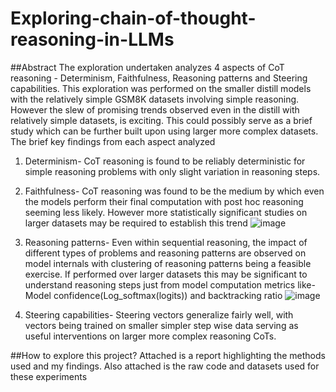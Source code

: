 # Exploring-chain-of-thought-reasoning-in-LLMs

##Abstract
The exploration undertaken analyzes 4 aspects of CoT reasoning - Determinism, Faithfulness, Reasoning patterns and Steering capabilities. This exploration was performed on the smaller distill models with the relatively simple GSM8K datasets involving simple reasoning. However the slew of promising trends observed even in the distill with relatively simple datasets, is exciting. This could possibly serve as a brief study which can be further built upon using larger more complex datasets. The brief key findings from each aspect analyzed 
1. Determinism- CoT reasoning is found to be reliably deterministic for simple reasoning problems with only slight variation in reasoning steps.
2. Faithfulness- CoT reasoning was found to be the medium by which even the models perform their final computation with post hoc reasoning seeming less likely. However more statistically significant studies on larger datasets may be required to establish this trend
![image](https://github.com/user-attachments/assets/9905aba9-926e-4b03-8604-16500c8a1fc1)

3. Reasoning patterns- Even within sequential reasoning, the impact of different types of problems and reasoning patterns are observed on model internals with clustering of reasoning patterns being a feasible exercise. If performed over larger datasets this may be significant to understand reasoning steps just from model computation metrics like- Model confidence(Log_softmax(logits)) and backtracking ratio
![image](https://github.com/user-attachments/assets/ef4c4eaa-adfc-46e0-8915-73ac27a0b987)

4. Steering capabilities- Steering vectors generalize fairly well, with vectors being trained on smaller simpler step wise data serving as useful interventions on larger more complex reasoning CoTs.

##How to explore this project?
Attached is a report highlighting the methods used and my findings. Also attached is the raw code and datasets used for these experiments
